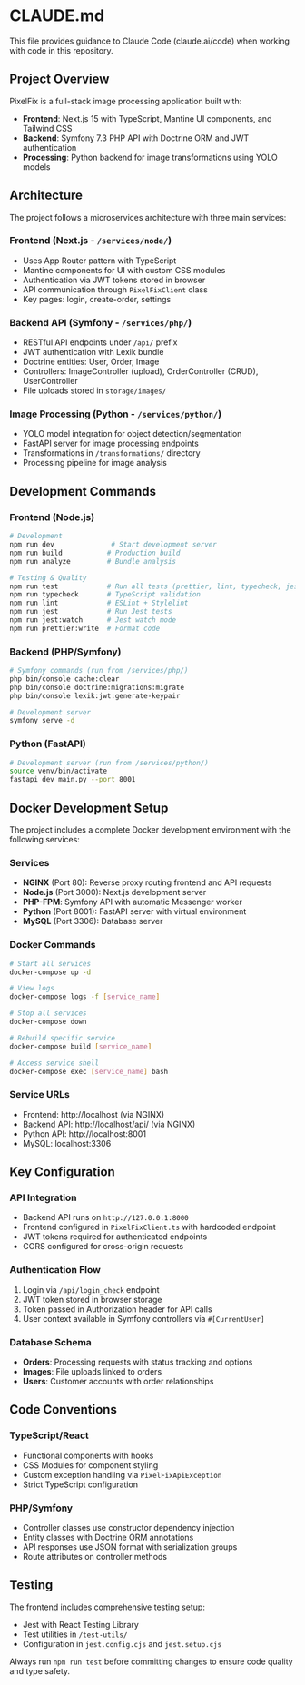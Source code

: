 # CLAUDE.md

This file provides guidance to Claude Code (claude.ai/code) when working with code in this repository.

## Project Overview

PixelFix is a full-stack image processing application built with:
- **Frontend**: Next.js 15 with TypeScript, Mantine UI components, and Tailwind CSS
- **Backend**: Symfony 7.3 PHP API with Doctrine ORM and JWT authentication
- **Processing**: Python backend for image transformations using YOLO models

## Architecture

The project follows a microservices architecture with three main services:

### Frontend (Next.js - `/services/node/`)
- Uses App Router pattern with TypeScript
- Mantine components for UI with custom CSS modules
- Authentication via JWT tokens stored in browser
- API communication through `PixelFixClient` class
- Key pages: login, create-order, settings

### Backend API (Symfony - `/services/php/`)
- RESTful API endpoints under `/api/` prefix
- JWT authentication with Lexik bundle
- Doctrine entities: User, Order, Image
- Controllers: ImageController (upload), OrderController (CRUD), UserController
- File uploads stored in `storage/images/`

### Image Processing (Python - `/services/python/`)
- YOLO model integration for object detection/segmentation
- FastAPI server for image processing endpoints
- Transformations in `/transformations/` directory
- Processing pipeline for image analysis

## Development Commands

### Frontend (Node.js)
```bash
# Development
npm run dev              # Start development server
npm run build           # Production build
npm run analyze         # Bundle analysis

# Testing & Quality
npm run test            # Run all tests (prettier, lint, typecheck, jest)
npm run typecheck       # TypeScript validation
npm run lint            # ESLint + Stylelint
npm run jest            # Run Jest tests
npm run jest:watch      # Jest watch mode
npm run prettier:write  # Format code
```

### Backend (PHP/Symfony)
```bash
# Symfony commands (run from /services/php/)
php bin/console cache:clear
php bin/console doctrine:migrations:migrate
php bin/console lexik:jwt:generate-keypair

# Development server
symfony serve -d
```

### Python (FastAPI)
```bash
# Development server (run from /services/python/)
source venv/bin/activate
fastapi dev main.py --port 8001
```

## Docker Development Setup

The project includes a complete Docker development environment with the following services:

### Services
- **NGINX** (Port 80): Reverse proxy routing frontend and API requests
- **Node.js** (Port 3000): Next.js development server
- **PHP-FPM**: Symfony API with automatic Messenger worker
- **Python** (Port 8001): FastAPI server with virtual environment
- **MySQL** (Port 3306): Database server

### Docker Commands
```bash
# Start all services
docker-compose up -d

# View logs
docker-compose logs -f [service_name]

# Stop all services
docker-compose down

# Rebuild specific service
docker-compose build [service_name]

# Access service shell
docker-compose exec [service_name] bash
```

### Service URLs
- Frontend: http://localhost (via NGINX)
- Backend API: http://localhost/api/ (via NGINX)
- Python API: http://localhost:8001
- MySQL: localhost:3306

## Key Configuration

### API Integration
- Backend API runs on `http://127.0.0.1:8000`
- Frontend configured in `PixelFixClient.ts` with hardcoded endpoint
- JWT tokens required for authenticated endpoints
- CORS configured for cross-origin requests

### Authentication Flow
1. Login via `/api/login_check` endpoint
2. JWT token stored in browser storage
3. Token passed in Authorization header for API calls
4. User context available in Symfony controllers via `#[CurrentUser]`

### Database Schema
- **Orders**: Processing requests with status tracking and options
- **Images**: File uploads linked to orders
- **Users**: Customer accounts with order relationships

## Code Conventions

### TypeScript/React
- Functional components with hooks
- CSS Modules for component styling
- Custom exception handling via `PixelFixApiException`
- Strict TypeScript configuration

### PHP/Symfony
- Controller classes use constructor dependency injection
- Entity classes with Doctrine ORM annotations
- API responses use JSON format with serialization groups
- Route attributes on controller methods

## Testing

The frontend includes comprehensive testing setup:
- Jest with React Testing Library
- Test utilities in `/test-utils/`
- Configuration in `jest.config.cjs` and `jest.setup.cjs`

Always run `npm run test` before committing changes to ensure code quality and type safety.
